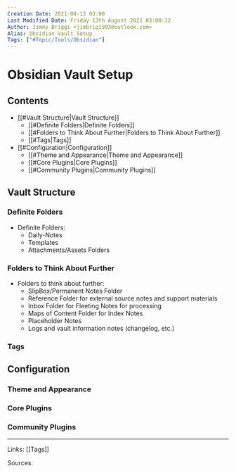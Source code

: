 ```yaml
---
Creation Date: 2021-08-13 03:00
Last Modified Date: Friday 13th August 2021 03:00:12
Author: Jimmy Briggs <jimbrig1993@outlook.com>
Alias: Obsidian Vault Setup
Tags: ["#Topic/Tools/Obsidian"]
---
```


# Obsidian Vault Setup

## Contents

- [[#Vault Structure|Vault Structure]]
	- [[#Definite Folders|Definite Folders]]
	- [[#Folders to Think About Further|Folders to Think About Further]]
	- [[#Tags|Tags]]
- [[#Configuration|Configuration]]
	- [[#Theme and Appearance|Theme and Appearance]]
	- [[#Core Plugins|Core Plugins]]
	- [[#Community Plugins|Community Plugins]]

## Vault Structure

### Definite Folders

- Definite Folders:
	- Daily-Notes
	- Templates
	- Attachments/Assets Folders

### Folders to Think About Further

- Folders to think about further:
	- SlipBox/Permanent Notes Folder
	- Reference Folder for external source notes and support materials
	- Inbox Folder for Fleeting Notes for processing
	- Maps of Content Folder for Index Notes
	- Placeholder Notes
	- Logs and vault information notes (changelog, etc.)

### Tags

## Configuration

### Theme and Appearance

### Core Plugins

### Community Plugins


***

Links: [[Tags]] 

Sources:

